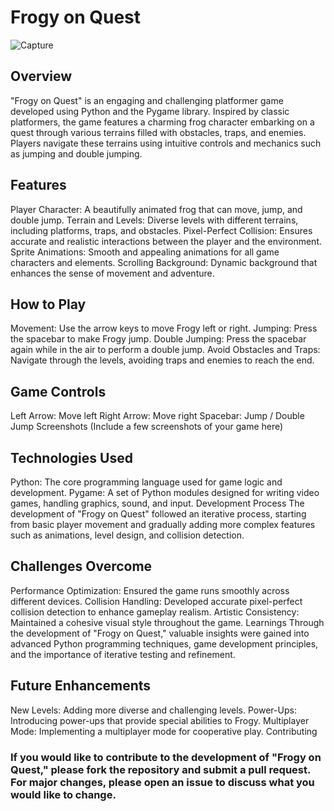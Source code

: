 # Frogy on Quest
![Capture](https://github.com/taissir-l/Frogy_on_Quest/assets/128995791/13fc8398-3421-4594-9635-af2ce8c7560e)

## Overview
"Frogy on Quest" is an engaging and challenging platformer game developed using Python and the Pygame library. Inspired by classic platformers, the game features a charming frog character embarking on a quest through various terrains filled with obstacles, traps, and enemies. Players navigate these terrains using intuitive controls and mechanics such as jumping and double jumping.

## Features
Player Character: A beautifully animated frog that can move, jump, and double jump.
Terrain and Levels: Diverse levels with different terrains, including platforms, traps, and obstacles.
Pixel-Perfect Collision: Ensures accurate and realistic interactions between the player and the environment.
Sprite Animations: Smooth and appealing animations for all game characters and elements.
Scrolling Background: Dynamic background that enhances the sense of movement and adventure.
## How to Play
Movement: Use the arrow keys to move Frogy left or right.
Jumping: Press the spacebar to make Frogy jump.
Double Jumping: Press the spacebar again while in the air to perform a double jump.
Avoid Obstacles and Traps: Navigate through the levels, avoiding traps and enemies to reach the end.
## Game Controls
Left Arrow: Move left
Right Arrow: Move right
Spacebar: Jump / Double Jump
Screenshots
(Include a few screenshots of your game here)

## Technologies Used
Python: The core programming language used for game logic and development.
Pygame: A set of Python modules designed for writing video games, handling graphics, sound, and input.
Development Process
The development of "Frogy on Quest" followed an iterative process, starting from basic player movement and gradually adding more complex features such as animations, level design, and collision detection.

## Challenges Overcome
Performance Optimization: Ensured the game runs smoothly across different devices.
Collision Handling: Developed accurate pixel-perfect collision detection to enhance gameplay realism.
Artistic Consistency: Maintained a cohesive visual style throughout the game.
Learnings
Through the development of "Frogy on Quest," valuable insights were gained into advanced Python programming techniques, game development principles, and the importance of iterative testing and refinement.

## Future Enhancements
New Levels: Adding more diverse and challenging levels.
Power-Ups: Introducing power-ups that provide special abilities to Frogy.
Multiplayer Mode: Implementing a multiplayer mode for cooperative play.
Contributing

### If you would like to contribute to the development of "Frogy on Quest," please fork the repository and submit a pull request. For major changes, please open an issue to discuss what you would like to change.
